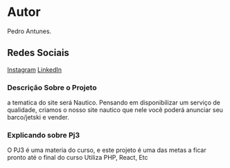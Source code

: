 # Autor

Pedro Antunes.

## Redes Sociais
[Instagram](https://www.instagram.com/pedro.antunes1/)
[LinkedIn](https://www.linkedin.com/in/pedro-antunes-250187215/)


### Descrição Sobre o Projeto
a tematica do site será Nautico. Pensando em disponibilizar um serviço de qualidade, criamos o nosso site nautico que nele você poderá anunciar seu barco/jetski e vender.

### Explicando sobre Pj3
O PJ3 é uma materia do curso, e este projeto é uma das metas a ficar pronto até o final do curso
Utiliza PHP, React, Etc


